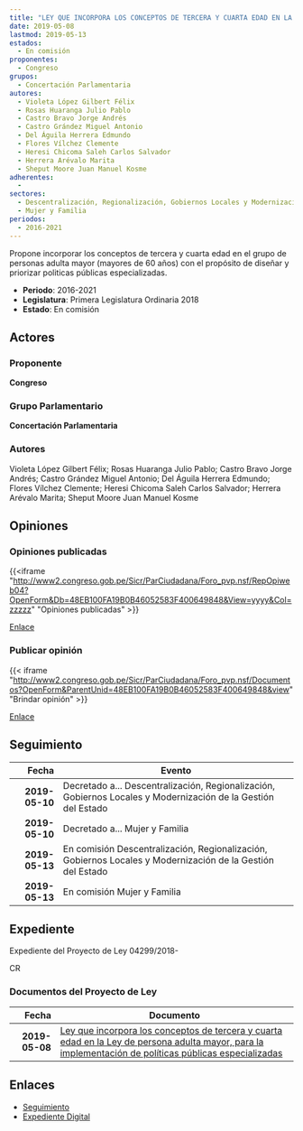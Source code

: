 ```yaml
---
title: "LEY QUE INCORPORA LOS CONCEPTOS DE TERCERA Y CUARTA EDAD EN LA LEY DE PERSONA ADULTA MAYOR, PARA LA IMPLEMENTACIÓN DE POLÍTICAS PÚBLICAS ESPECIALIZADAS"
date: 2019-05-08
lastmod: 2019-05-13
estados: 
  - En comisión
proponentes: 
  - Congreso
grupos: 
  - Concertación Parlamentaria
autores: 
  - Violeta López Gilbert Félix
  - Rosas Huaranga Julio Pablo
  - Castro Bravo Jorge Andrés
  - Castro Grández Miguel Antonio
  - Del Águila Herrera Edmundo
  - Flores Vílchez Clemente
  - Heresi Chicoma Saleh Carlos Salvador
  - Herrera Arévalo Marita
  - Sheput Moore Juan Manuel Kosme
adherentes: 
  - 
sectores: 
  - Descentralización, Regionalización, Gobiernos Locales y Modernización de la Gestión del Estado
  - Mujer y Familia
periodos: 
  - 2016-2021
---
```


Propone incorporar los conceptos de tercera y cuarta edad en el grupo de personas adulta mayor (mayores de 60 años) con el propósito de diseñar y priorizar politicas públicas especializadas.

- **Periodo**: 2016-2021
- **Legislatura**: Primera Legislatura Ordinaria 2018
- **Estado**: En comisión

## Actores

### Proponente

**Congreso**

### Grupo Parlamentario

**Concertación Parlamentaria**

### Autores

Violeta López Gilbert Félix; Rosas Huaranga Julio Pablo; Castro Bravo Jorge Andrés; Castro Grández Miguel Antonio; Del Águila Herrera Edmundo; Flores Vílchez Clemente; Heresi Chicoma Saleh Carlos Salvador; Herrera Arévalo Marita; Sheput Moore Juan Manuel Kosme


## Opiniones

### Opiniones publicadas

{{<iframe "http://www2.congreso.gob.pe/Sicr/ParCiudadana/Foro_pvp.nsf/RepOpiweb04?OpenForm&Db=48EB100FA19B0B46052583F400649848&View=yyyy&Col=zzzzz" "Opiniones publicadas" >}}

[Enlace](http://www2.congreso.gob.pe/Sicr/ParCiudadana/Foro_pvp.nsf/RepOpiweb04?OpenForm&Db=48EB100FA19B0B46052583F400649848&View=yyyy&Col=zzzzz)
### Publicar opinión

{{< iframe "http://www2.congreso.gob.pe/Sicr/ParCiudadana/Foro_pvp.nsf/Documentos?OpenForm&ParentUnid=48EB100FA19B0B46052583F400649848&view" "Brindar opinión" >}}

[Enlace](http://www2.congreso.gob.pe/Sicr/ParCiudadana/Foro_pvp.nsf/Documentos?OpenForm&ParentUnid=48EB100FA19B0B46052583F400649848&view)

## Seguimiento

| Fecha | Evento |
|------:|--------|
| **2019-05-10** | Decretado a... Descentralización, Regionalización, Gobiernos Locales y Modernización de la Gestión del Estado|
| **2019-05-10** | Decretado a... Mujer y Familia|
| **2019-05-13** | En comisión Descentralización, Regionalización, Gobiernos Locales y Modernización de la Gestión del Estado|
| **2019-05-13** | En comisión Mujer y Familia|


## Expediente

Expediente del Proyecto de Ley 04299/2018-

CR


### Documentos del Proyecto de Ley

| Fecha | Documento |
|------:|--------|
| **2019-05-08** | [Ley que incorpora los conceptos de tercera y cuarta edad en la Ley de persona adulta mayor, para la implementación de políticas públicas especializadas](http://www.leyes.congreso.gob.pe/Documentos/2016_2021/Proyectos_de_Ley_y_de_Resoluciones_Legislativas/PL0429920190508.pdf) |

## Enlaces 

- [Seguimiento](http://www2.congreso.gob.pe/Sicr/TraDocEstProc/CLProLey2016.nsf/f7fff46988ca05b1052578e100829cc7/8b339b059e8c5269052583f500046503?OpenDocument)
- [Expediente Digital](http://www2.congreso.gob.pe/Sicr/TraDocEstProc/CLProLey2016.nsf/f7fff46988ca05b1052578e100829cc7/8b339b059e8c5269052583f500046503?OpenDocument&Click=05257FB7005EB655.eb71d0cf91d8294e05256cdf006b5706/$Body/0.1C6C)
